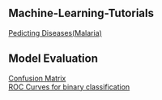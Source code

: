 ## Machine-Learning-Tutorials
[Pedicting Diseases(Malaria)](https://youtu.be/2zZYtboqZdY)


## Model Evaluation
[Confusion Matrix](https://youtu.be/q4MnddDBLoI) \
[ROC Curves for binary classification](https://youtu.be/EWGsjuHR9SQ)
